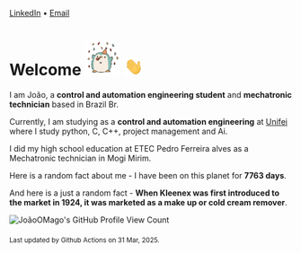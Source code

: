 [LinkedIn](https://www.linkedin.com/in/joão-pedro-gozzoli-b95641301/) &bull;
[Email](joaopedrogozzoli@gmail.com)

# Welcome <img src="happy.gif" height="64px" /> <img src="wave.gif" height="32px" />

I am João, a  **control and automation engineering student** and **mechatronic technician** based in Brazil Br.

Currently, I am studying as a **control and automation engineering** at [Unifei](https://unifei.edu.br) where I study python, C, C++, project management and Ai.

I did my high school education at ETEC Pedro Ferreira alves as a Mechatronic technician in Mogi Mirim.

Here is a random fact about me - I have been on this planet for **7763 days**.

And here is a just a random fact -  **When Kleenex was first introduced to the market in 1924, it was marketed as a make up or cold cream remover**.

![JoãoOMago's GitHub Profile View Count](https://komarev.com/ghpvc/?username=JoaoOMago)

<sub>Last updated by Github Actions on 31 Mar, 2025.</sub>
